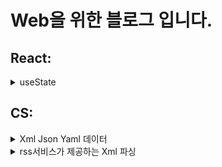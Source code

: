 


#  Web을 위한 블로그 입니다.

## React:  

<details>
  <summary>useState</summary>
  
- useState 어떤 구조가지고 있는지 고민해보자

[참조]: 모던리액트 Deep Dive
```jsx
function useState*(initialValue){
  let internalState = initialValue

  function setState(newValue){
    internalState = newValue
  }

  return [ internalState, setState ]
}
```


- 이 코드에서 `setValue`를 호출해도 `value` 값이 변경되지 않는 이유는 `useState`가 React 컴포넌트의 상태를 관리하는 방식 때문이다.

```jsx
const [value, setValue] = useState(0);
setValue(1);
console.log(value); // 0
```

1. **비동기 상태 업데이트**: React의 상태 업데이트 함수(`setValue`)는 비동기적으로 작동한다. 즉, 상태를 업데이트하라는 요청을 보낸 후 바로 상태가 변경되지 않고, React가 다음 렌더링 사이클에서 상태를 업데이트한다. 그래서 `setValue`를 호출한 직후에는 상태가 즉시 변경되지 않은 상태로 유지된다.

2. **구조 분해 할당**: 코드에서 `const [value, setValue] = useState(0);`는 현재 상태 값과 상태 업데이트 함수를 반환한다. 이때 반환된 `value`는 초기 값(0)을 가지게 된다. 이후 `setValue(1)`을 호출해도, 이 시점에서는 아직 상태 업데이트가 반영되지 않았기 때문에 `value`는 여전히 0이다.

3. **동기식 로그 호출**: `console.log(value)`는 `setValue` 호출 직후에 실행되므로, 상태 업데이트가 완료되기 전에 `value`를 출력하게 된다. 따라서 여전히 초기 값인 0을 출력하게 되는 것이다.

이를 해결하기 위해서는 상태 업데이트 후 다시 렌더링된 컴포넌트에서 새로운 상태 값을 확인해야 한다. React는 상태가 업데이트되면 자동으로 컴포넌트를 다시 렌더링하여 최신 상태 값을 반영한다.
  
</details>



## CS:

<details>
  <summary>Xml Json Yaml 데이터</summary>

## Xml json Yaml 데이터


### XML (eXtensible Markup Language)
XML은 데이터를 구조화하기 위한 마크업 언어이다. 태그를 사용하여 데이터를 계층적으로 표현한다. 주로 문서 저장 및 전송에 사용된다.

**예시:**
```xml
<book>
    <title>Learning XML</title>
    <author>John Doe</author>
    <year>2021</year>
</book>
```
위 예시에서는 `<book>` 태그 안에 책의 제목, 저자, 출판연도를 태그로 감싸서 구조화하고 있다.

### JSON (JavaScript Object Notation)
JSON은 데이터를 저장하고 전송하기 위한 경량 데이터 교환 형식이다. 자바스크립트 객체 표기법을 사용하여 데이터를 표현한다. 주로 웹 애플리케이션에서 데이터 교환에 사용된다.

**예시:**
```json
{
    "title": "Learning JSON",
    "author": "Jane Doe",
    "year": 2022
}
```
위 예시에서는 JSON 객체 안에 책의 제목, 저자, 출판연도를 키-값 쌍으로 표현하고 있다.

### YAML (YAML Ain't Markup Language)
YAML은 사람이 읽기 쉬운 데이터 직렬화 형식이다. 들여쓰기를 사용하여 데이터를 계층적으로 표현한다. 주로 설정 파일에 사용된다.

**예시:**
```yaml
title: Learning YAML
author: Alice Doe
year: 2023
```
위 예시에서는 YAML 형식으로 책의 제목, 저자, 출판연도를 들여쓰기를 통해 계층적으로 표현하고 있다.

### 요약
- XML은 데이터를 태그로 감싸서 구조화한다.
- JSON은 데이터를 키-값 쌍으로 표현하며 주로 웹에서 사용된다.
- YAML은 들여쓰기를 통해 데이터를 구조화하며 사람이 읽기 쉽다.

이들 포맷은 각각의 장점과 사용 사례가 다르므로 상황에 맞게 선택해서 사용하면 된다.

</details>


<details>
  <summary>rss서비스가 제공하는 Xml 파싱</summary>
  ## Xml json Yaml 데이터
아래는 fetch를 사용하여 RSS 피드를 가져오고, TextDecoder를 사용하여 인코딩 문제를 해결하는 방법을 포함한 코드입니다.

javascript
코드 복사
// RSSItem 클래스 정의
class RSSItem {
    constructor(title, link, description, pubDate) {
        this.title = title;
        this.link = link;
        this.description = description;
        this.pubDate = pubDate;
    }

    toString() {
        return `RSSItem(title=${this.title}, link=${this.link}, description=${this.description}, pubDate=${this.pubDate})`;
    }
}

// XML 데이터를 RSSItem 객체로 변환하는 함수
function parseRSS(xml) {
    const items = [];
    const parser = new DOMParser();
    const xmlDoc = parser.parseFromString(xml, "application/xml");
    const itemElements = xmlDoc.getElementsByTagName("item");

    for (let item of itemElements) {
        const title = item.getElementsByTagName("title")[0].textContent;
        const link = item.getElementsByTagName("link")[0].textContent;
        const description = item.getElementsByTagName("description")[0].textContent;
        const pubDate = item.getElementsByTagName("pubDate")[0].textContent;

        items.push(new RSSItem(title, link, description, pubDate));
    }

    return items;
}

// URL에서 RSS 피드를 가져오고 객체로 변환하는 함수
async function fetchRSSFeed(url) {
    try {
        const response = await fetch(url);
        if (!response.ok) {
            throw new Error(`HTTP error! status: ${response.status}`);
        }
        
        const buffer = await response.arrayBuffer();
        const decoder = new TextDecoder('utf-8');
        const xml = decoder.decode(buffer);
        
        const rssItems = parseRSS(xml);
        return rssItems;
    } catch (error) {
        console.error("Failed to fetch RSS feed:", error);
    }
}

// 사용 예제
const rssUrl = 'https://example.com/rss';
fetchRSSFeed(rssUrl).then(rssItems => {
    if (rssItems) {
        rssItems.forEach(item => console.log(item.toString()));
    }
});
</details>








